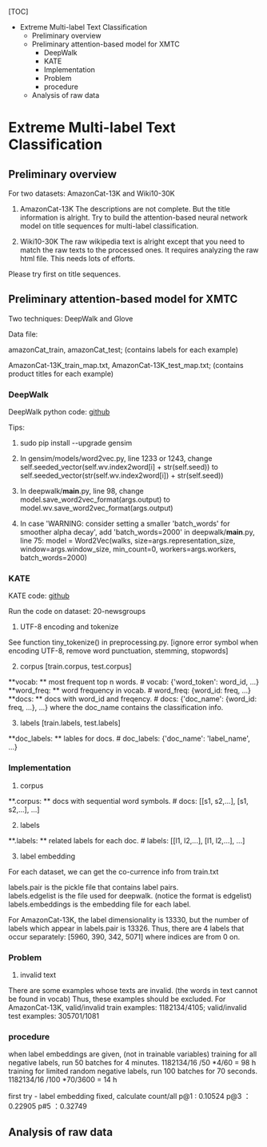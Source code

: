 [TOC]
<!-- MarkdownTOC depth=3 -->

- Extreme Multi-label Text Classification
	- Preliminary overview
	- Preliminary attention-based model for XMTC
		- DeepWalk
		- KATE
		- Implementation
		- Problem
		- procedure
	- Analysis of raw data

<!-- /MarkdownTOC -->
# Extreme Multi-label Text Classification

## Preliminary overview

For two datasets: AmazonCat-13K and Wiki10-30K

1. AmazonCat-13K
The descriptions are not complete. But the title information is alright. Try to build the attention-based neural network model on title sequences for multi-label classification.

2. Wiki10-30K
The raw wikipedia text is alright except that you need to match the raw texts to the processed ones. It requires analyzing the raw html file. This needs lots of efforts.

Please try first on title sequences.

## Preliminary attention-based model for XMTC

Two techniques: DeepWalk and Glove

Data file: 

amazonCat_train, amazonCat_test; (contains labels for each example)

AmazonCat-13K_train_map.txt, AmazonCat-13K_test_map.txt; (contains product titles for each example)

### DeepWalk

DeepWalk python code: [github](https://github.com/phanein/deepwalk.git)

Tips:

1. sudo pip install --upgrade gensim

2. In gensim/models/word2vec.py, line 1233 or 1243, change
self.seeded_vector(self.wv.index2word[i] + str(self.seed)) to self.seeded_vector(str(self.wv.index2word[i]) + str(self.seed))

3. In deepwalk/__main__.py, line 98, change
model.save_word2vec_format(args.output) to 
model.wv.save_word2vec_format(args.output)

4. In case 'WARNING: consider setting a smaller 'batch_words' for smoother alpha decay', add 'batch_words=2000' in deepwalk/__main__.py, line 75:
model = Word2Vec(walks, size=args.representation_size, window=args.window_size, min_count=0, workers=args.workers, batch_words=2000)

### KATE

KATE code: [github](https://github.com/hugochan/KATE)

Run the code on dataset: 20-newsgroups

1. UTF-8 encoding and tokenize

See function tiny_tokenize() in preprocessing.py. [ignore error symbol when encoding UTF-8, remove word punctuation, stemming, stopwords]

2. corpus [train.corpus, test.corpus]

**vocab: **
most frequent top n words. # vocab: {'word_token': word_id, ...}
**word_freq: **
word frequency in vocab. # word_freq: {word_id: freq, ...}
**docs: **
docs with word_id and freqency. # docs: {'doc_name': {word_id: freq, ...}, ...} where the doc_name contains the classification info.

3. labels [train.labels, test.labels]

**doc_labels: **
lables for docs. # doc_labels: {'doc_name': 'label_name', ...}

### Implementation

1. corpus

**.corpus: ** docs with sequential word symbols. # docs: [[s1, s2,...], [s1, s2,...], ...]

2. labels

**.labels: ** related labels for each doc. # labels: [[l1, l2,...], [l1, l2,...], ...]

3. label embedding

For each dataset, we can get the co-currence info from train.txt

labels.pair is the pickle file that contains label pairs. \
labels.edgelist is the file used for deepwalk. (notice the format is edgelist) \
labels.embeddings is the embedding file for each label.

For AmazonCat-13K, the label dimensionality is 13330, but the number of labels which appear in labels.pair is 13326. Thus, there are 4 labels that occur separately: [5960, 390, 342, 5071] where indices are from 0 on.

### Problem

1. invalid text

There are some examples whose texts are invalid. (the words in text cannot be found in vocab) Thus, these examples should be excluded.
For AmazonCat-13K, valid/invalid train examples: 1182134/4105;
valid/invalid test examples: 305701/1081

### procedure

when label embeddings are given, (not in trainable variables)
training for all negative labels, run 50 batches for 4 minutes. 1182134/16 /50 *4/60 = 98 h
training for limited random negative labels, run 100 batches for 70 seconds. 1182134/16 /100 *70/3600 = 14 h

first try - label embedding fixed, calculate count/all
p@1 : 0.10524
p@3 ：0.22905
p#5 ：0.32749

## Analysis of raw data